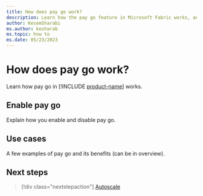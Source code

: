 ```yaml
---
title: How does pay go work?
description: Learn how the pay go feature in Microsoft Fabric works, and how to enable it.
author: KesemSharabi
ms.author: kesharab
ms.topic: how to
ms.date: 05/23/2023
---
```


# How does pay go work?

Learn how pay go in [!INCLUDE [product-name](../includes/product-name.md)] works.

## Enable pay go

Explain how you enable and disable pay go.

## Use cases

A few examples of pay go and its benefits (can be in overview).

## Next steps

>[!div class="nextstepaction"]
>[Autoscale](autoscale.md)
